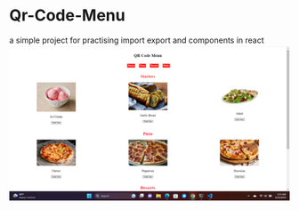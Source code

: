 # Qr-Code-Menu
a simple project for practising import export and components in react 
![Alt text](<Screenshot (62).png>)